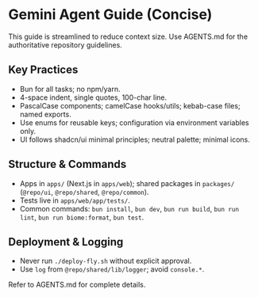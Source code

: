 # Gemini Agent Guide (Concise)

This guide is streamlined to reduce context size. Use AGENTS.md for the authoritative repository guidelines.

## Key Practices

- Bun for all tasks; no npm/yarn.
- 4-space indent, single quotes, 100-char line.
- PascalCase components; camelCase hooks/utils; kebab-case files; named exports.
- Use enums for reusable keys; configuration via environment variables only.
- UI follows shadcn/ui minimal principles; neutral palette; minimal icons.

## Structure & Commands

- Apps in `apps/` (Next.js in `apps/web`); shared packages in `packages/` (`@repo/ui`, `@repo/shared`, `@repo/common`).
- Tests live in `apps/web/app/tests/`.
- Common commands: `bun install`, `bun dev`, `bun run build`, `bun run lint`, `bun run biome:format`, `bun test`.

## Deployment & Logging

- Never run `./deploy-fly.sh` without explicit approval.
- Use `log` from `@repo/shared/lib/logger`; avoid `console.*`.

Refer to AGENTS.md for complete details.
